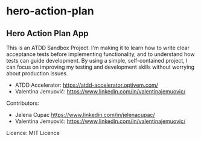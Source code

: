 # hero-action-plan

## Hero Action Plan App

This is an ATDD Sandbox Project. I'm making it to learn how to write clear acceptance tests before implementing functionality, and to understand how tests can guide development. By using a simple, self-contained project, I can focus on improving my testing and development skills without worrying about production issues.

- ATDD Accelerator: https://atdd-accelerator.optivem.com/
- Valentina Jemuović: https://www.linkedin.com/in/valentinajemuovic/

Contributors:
- Jelena Cupac https://www.linkedin.com/in/jelenacupac/
- Valentina Jemuović: https://www.linkedin.com/in/valentinajemuovic/

Licence: MIT Licence
